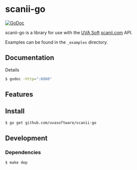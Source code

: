# scanii-go

[![GoDoc](https://godoc.org/github.com/uvasoftware/scanii-go?status.svg)](https://godoc.org/github.com/uvasoftware/scanii-go)

scanii-go is a library for use with the [UVA Soft](http://www.uvasoftware.com/) [scanii.com](http://www.scanii.com) API.

Examples can be found in the `_examples` directory.

## Documentation

Details 

```sh
$ godoc -http=":6060"
```

## Features

## Install

```sh
$ go get github.com/uvasoftware/scanii-go
```

## Development

### Dependencies

```sh
$ make dep
```
